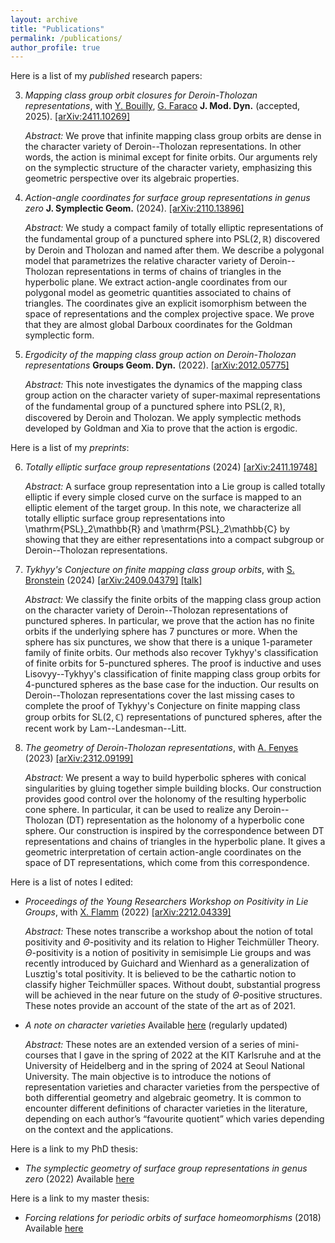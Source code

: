 ```yaml
---
layout: archive
title: "Publications"
permalink: /publications/
author_profile: true
---
```


Here is a list of my *published* research papers:

3. *Mapping class group orbit closures for Deroin-Tholozan representations*, with [Y. Bouilly](https://sites.google.com/site/yohannbouilly/home), [G. Faraco](https://sites.google.com/view/gianluca-faraco)
   **J. Mod. Dyn.** (accepted, 2025). [[arXiv:2411.10269]](https://arxiv.org/pdf/2411.10269)
   
   *Abstract:*  We prove that infinite mapping class group orbits are dense in the character variety of Deroin--Tholozan representations. In other words, the action is minimal except for finite orbits. Our arguments rely on the symplectic structure of the character variety, emphasizing this geometric perspective over its algebraic properties. 
2. *Action-angle coordinates for surface group representations in genus zero*
   **J. Symplectic Geom.** (2024). [[arXiv:2110.13896]](https://arxiv.org/pdf/2110.13896)
   
   *Abstract:* We study a compact family of totally elliptic representations of the fundamental group of a punctured sphere into $\mathrm{PSL}(2,\mathbb{R})$ discovered by Deroin and Tholozan and named after them. We describe a polygonal model that parametrizes the relative character variety of Deroin--Tholozan representations in terms of chains of triangles in the hyperbolic plane. We extract action-angle coordinates from our polygonal model as geometric quantities associated to chains of triangles. The coordinates give an explicit isomorphism between the space of representations and the complex projective space. We prove that they are almost global Darboux coordinates for the Goldman symplectic form.
1. *Ergodicity of the mapping class group action on Deroin-Tholozan representations*
   **Groups Geom. Dyn.** (2022). [[arXiv:2012.05775]](https://arxiv.org/pdf/2012.05775.pdf)
   
   *Abstract:* This note investigates the dynamics of the mapping class group action on the character variety of super-maximal representations of the fundamental group of a punctured sphere into $\mathrm{PSL}(2,\mathbb{R})$, discovered by Deroin and Tholozan. We apply symplectic methods developed by Goldman and Xia to prove that the action is ergodic. 


Here is a list of my *preprints*:

6. *Totally elliptic surface group representations*
   (2024) [[arXiv:2411.19748]](https://arxiv.org/pdf/2411.19748)

   *Abstract:* A surface group representation into a Lie group is called totally elliptic if every simple closed curve on the surface is mapped to an elliptic element of the target group. In this note, we characterize all totally elliptic surface group representations into \mathrm{PSL}_2\mathbb{R} and \mathrm{PSL}_2\mathbb{C} by showing that they are either representations into a compact subgroup or Deroin--Tholozan representations. 
5. *Tykhyy's Conjecture on finite mapping class group orbits*, with [S. Bronstein](https://sites.google.com/view/samuelbronstein) 
   (2024) [[arXiv:2409.04379]](https://arxiv.org/pdf/2409.04379) [[talk]](https://arnaudmaret.com/files/talk-painlevé.pdf)
   
   *Abstract:* We classify the finite orbits of the mapping class group action on the character variety of Deroin--Tholozan representations of punctured spheres. In particular, we prove that the action has no finite orbits if the underlying sphere has 7 punctures or more. When the sphere has six punctures, we show that there is a unique 1-parameter family of finite orbits. Our methods also recover Tykhyy's classification of finite orbits for 5-punctured spheres. The proof is inductive and uses Lisovyy--Tykhyy's classification of finite mapping class group orbits for 4-punctured spheres as the base case for the induction. Our results on Deroin--Tholozan representations cover the last missing cases to complete the proof of Tykhyy's Conjecture on finite mapping class group orbits for $\mathrm{SL}(2,\mathbb{C})$ representations of punctured spheres, after the recent work by Lam--Landesman--Litt. 
4. *The geometry of Deroin-Tholozan representations*, with [A. Fenyes](https://ooo.fareycircles.ooo/)
   (2023) [[arXiv:2312.09199]](https://arxiv.org/pdf/2312.09199)
   
   *Abstract:* We present a way to build hyperbolic spheres with conical singularities by gluing together simple building blocks. Our construction provides good control over the holonomy of the resulting hyperbolic cone sphere. In particular, it can be used to realize any Deroin--Tholozan (DT) representation as the holonomy of a hyperbolic cone sphere. Our construction is inspired by the correspondence between DT representations and chains of triangles in the hyperbolic plane. It gives a geometric interpretation of certain action-angle coordinates on the space of DT representations, which come from this correspondence.

Here is a list of notes I edited:

- *Proceedings of the Young Researchers Workshop on Positivity in Lie Groups*, with [X. Flamm](https://www.ihes.fr/~/flamm/)
  (2022) [[arXiv:2212.04339]](https://arxiv.org/pdf/2212.04339)
  
  *Abstract:* These notes transcribe a workshop about the notion of total positivity and $\Theta$-positivity and its relation to Higher Teichmüller Theory. $\Theta$-positivity is a notion of positivity in semisimple Lie groups and was recently introduced by Guichard and Wienhard as a generalization of Lusztig's total positivity. It is believed to be the cathartic notion to classify higher Teichmüller spaces. Without doubt, substantial progress will be achieved in the near future on the study of $\Theta$-positive structures. These notes provide an account of the state of the art as of 2021.
- *A note on character varieties*
  Available [here](https://arnaudmaret.com/files/character-varieties.pdf) (regularly updated)
  
  *Abstract:* These notes are an extended version of a series of mini-courses that I gave in the spring of
2022 at the KIT Karlsruhe and at the University of Heidelberg and in the spring of 2024 at Seoul
National University. The main objective is to introduce the notions of representation varieties and
character varieties from the perspective of both differential geometry and algebraic geometry. It is
common to encounter different definitions of character varieties in the literature, depending on each
author’s “favourite quotient” which varies depending on the context and the applications.

Here is a link to my PhD thesis:
- *The symplectic geometry of surface group representations in genus zero*
  (2022) Available [here](http://arnaudmaret.github.io/files/thesis-arnaud-maret.pdf)

Here is a link to my master thesis:
- *Forcing relations for periodic orbits of surface homeomorphisms*
  (2018) Available [here](http://arnaudmaret.github.io/files/master_thesis.pdf)

<!--- {% if author.googlescholar %}
  You can also find my articles on <u><a href="{{author.googlescholar}}">my Google Scholar profile</a>.</u>
{% endif %} -->

<!--- # {% include base_path %} -->

<!--- {% for post in site.publications reversed %}
 {% include archive-single.html %}
{% endfor %} -->
